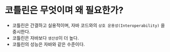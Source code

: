 # 코틀린은 무엇이며 왜 필요한가?

- 코틀린은 간결하고 실용적이며, 자바 코드와의 `상호 운용성(Interoperability)` 을 중시한다.
- 코틀린은 자바보다 `생산성`이 더 높다.
- 코틀린의 성능은 자바와 같은 수준이다.
